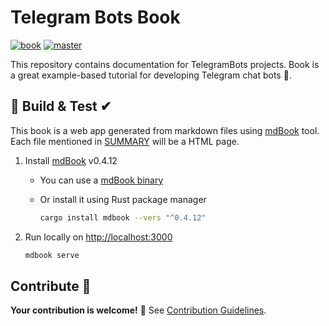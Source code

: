 # Telegram Bots Book

[![book](https://img.shields.io/badge/TelegramBots-Book-blue.svg?style=flat)](https://telegrambots.github.io/book/)
[![master](https://github.com/TelegramBots/book/actions/workflows/ci.yml/badge.svg)](https://github.com/TelegramBots/book/actions/workflows/ci.yml)

This repository contains documentation for TelegramBots projects.
Book is a great example-based tutorial for developing Telegram chat bots 🤖.

## 🔨 Build & Test ✔

This book is a web app generated from markdown files using [mdBook] tool.
Each file mentioned in [SUMMARY](src/SUMMARY.md) will be a HTML page.

1. Install [mdBook] v0.4.12
    - You can use a [mdBook binary]
    - Or install it using Rust package manager

        ```bash
        cargo install mdbook --vers "^0.4.12"
        ```

1. Run locally on [http://localhost:3000](http://localhost:3000)

    ```bash
    mdbook serve
    ```

## Contribute 👋

**Your contribution is welcome!** 🙂
See [Contribution Guidelines].

<!-- -->

[mdBook]: https://github.com/rust-lang/mdBook
[mdBook binary]: https://github.com/rust-lang/mdBook/releases/tag/v0.4.12
[Contribution Guidelines]: CONTRIBUTING.md
